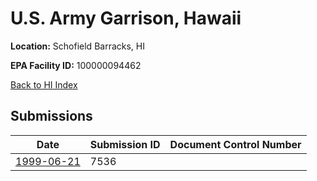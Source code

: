 # U.S. Army Garrison, Hawaii

**Location:** Schofield Barracks, HI

**EPA Facility ID:** 100000094462

[Back to HI Index](../../index.md)

## Submissions

| Date | Submission ID | Document Control Number |
|------|--------------|-------------------------|
| [1999-06-21](submissions/7536.md) | 7536 |  |
